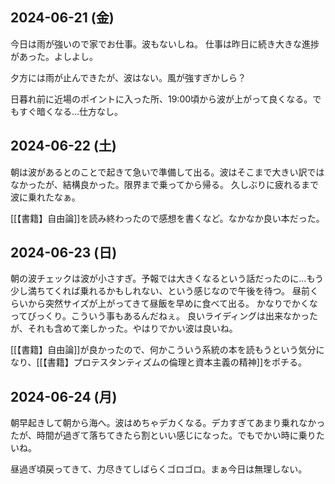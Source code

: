 ## 2024-06-21 (金)

今日は雨が強いので家でお仕事。波もないしね。
仕事は昨日に続き大きな進捗があった。よしよし。

夕方には雨が止んできたが、波はない。風が強すぎかしら？

日暮れ前に近場のポイントに入った所、19:00頃から波が上がって良くなる。でもすぐ暗くなる…仕方なし。

## 2024-06-22 (土)

朝は波があるとのことで起きて急いで準備して出る。波はそこまで大きい訳ではなかったが、結構良かった。限界まで乗ってから帰る。
久しぶりに疲れるまで波に乗れたなぁ。

[[【書籍】自由論]]を読み終わったので感想を書くなど。なかなか良い本だった。

## 2024-06-23 (日)

朝の波チェックは波が小さすぎ。予報では大きくなるという話だったのに…もう少し満ちてくれば乗れるかもしれない、という感じなので午後を待つ。
昼前くらいから突然サイズが上がってきて昼飯を早めに食べて出る。
かなりでかくなってびっくり。こういう事もあるんだねぇ。
良いライディングは出来なかったが、それも含めて楽しかった。やはりでかい波は良いね。

[[【書籍】自由論]]が良かったので、何かこういう系統の本を読もうという気分になり、[[【書籍】プロテスタンティズムの倫理と資本主義の精神]]をポチる。

## 2024-06-24 (月)

朝早起きして朝から海へ。波はめちゃデカくなる。デカすぎてあまり乗れなかったが、時間が過ぎて落ちてきたら割といい感じになった。でもでかい時に乗りたいね。

昼過ぎ頃戻ってきて、力尽きてしばらくゴロゴロ。まぁ今日は無理しない。